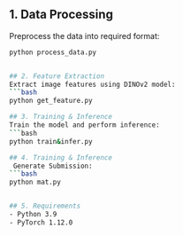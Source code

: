 


## 1. Data Processing
Preprocess the data into required format:
```bash
python process_data.py


## 2. Feature Extraction
Extract image features using DINOv2 model:
```bash
python get_feature.py

## 3. Training & Inference
Train the model and perform inference:
```bash
python train&infer.py

## 4. Training & Inference
 Generate Submission:
```bash
python mat.py


## 5. Requirements
- Python 3.9
- PyTorch 1.12.0

